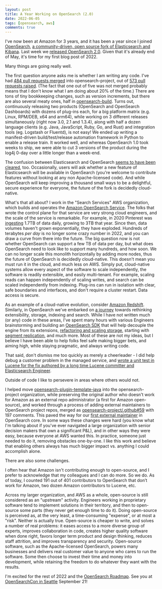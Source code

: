 ```yaml
---
layout: post
title: A Year Working on OpenSearch (2.0)
date: 2022-06-05
tags: [opensearch, aws]
comments: true
---
```

I've now been at Amazon for 3 years, and it has been a year since I joined [OpenSearch](https://opensearch.org/), [a community-driven, open source fork of Elasticsearch and Kibana](https://aws.amazon.com/blogs/opensource/introducing-opensearch/). Last week we [released OpenSearch 2.0](https://opensearch.org/blog/releases/2022/05/opensearch-2-0-is-now-available/). Given that it's already end of May, it's time for my first blog post of 2022.

Many things are going really well.

The first question anyone asks me is whether I am writing any code. I've had [484 pull requests merged](https://github.com/pulls?q=is:pr+author:dblock+archived:false+user:opensearch-project+is:closed+is:merged) into opensearch-project, out of [573 pull requests raised](https://github.com/pulls?q=is:pr+author:dblock+archived:false+user:opensearch-project+is:closed+). (The fact that one out of five was not merged probably means that I don't know what I am doing about 20% of the time.) There are tons of tiny bookkeeping changes, such as version increments, but there are also several meaty ones, half in [opensearch-build](https://github.com/opensearch-project/opensearch-build/pulls?q=is:pr+author:dblock+is:closed+is:merged). Turns out, continuously releasing two products (OpenSearch and OpenSearch Dashboards) with dozens of plug-ins each, for a big platform matrix (e.g. Linux, RPM/DEB, x64 and arm64), while working on 3 different releases simultaneously (right now 3.0, 2.1 and 1.3.4), along with half a dozen language clients (e.g. Java, JavaScript, Ruby, Go, and Rust) and integration tools (eg. Logstash or Fluentd), is not easy! We ended up writing a manifest-driven build/test/release automation framework in Python to enable a release train. It worked well, and whereas OpenSearch 1.0 took weeks to ship, we were able to cut 3 versions of the product during the log4j 0-day over a little longer than a week-end.

The confusion between Elasticsearch and OpenSearch [seems to have been cleared](https://venturebeat.com/2022/05/19/once-frenemies-elastic-and-aws-are-now-besties/), too. Occasionally, users will ask whether a new feature of Elasticsearch will be available in OpenSearch (you're welcome to contribute features without looking at any non Apache-licensed code). And while OpenSearch will keep improving a thousand small ways to be a delightful, secure experience for everyone, the future of the fork is decidedly cloud-native.

What's that all about? I work in the "Search Services" AWS organization, which builds and operates the [Amazon OpenSearch Service](https://aws.amazon.com/opensearch-service/). The folks that wrote the control plane for that service are very strong cloud engineers, and the scale of the service is remarkable. For example, in 2020 Pinterest was [ingesting](https://aws.amazon.com/solutions/case-studies/pinterest-elasticsearch-case-study/) 1.7TB of data daily, growing to 3TB that year. Since then, data volumes haven't grown exponentially, they have exploded. Hundreds of terabytes *per day* is no longer some crazy number in 2022, and you can draw a curve from there into the future. The big question now is not whether OpenSearch can support a few TB of data per day, but what does OpenSearch need to look like to support many hundreds, and how soon. We can no longer scale this monolith horizontally by adding more nodes, thus the future of OpenSearch is decidedly cloud-native. This doesn't mean you must run it in the cloud, and much less on AWS. Simply put, cloud-native systems allow every aspect of the software to scale independently, the software is readily extensible, and easily multi-tenant. For example, scaling reads can happen independently of scaling writes, and search can be scaled independently from indexing. Plug-ins can run in isolation with clear, safe boundaries and interfaces, and don't require a cluster restart. Data access is secure.

As an example of a cloud-native evolution, consider [Amazon Redshift](https://www.amazon.science/latest-news/amazon-redshift-ten-years-of-continuous-reinvention). Similarly, in OpenSearch we've embarked on [a journey](https://github.com/opensearch-project/OpenSearch/issues/2095) towards rethinking extensibility, storage, indexing and search. While I have not written much (or any) code in these areas, I've spent many hours with various Engineers brainstorming and building an [OpenSearch SDK](https://github.com/opensearch-project/OpenSearch/issues/2447) that will help decouple the engine from its extensions, [refactoring and scaling storage](https://github.com/opensearch-project/OpenSearch/issues/2578), starting with [segment replication](https://github.com/opensearch-project/OpenSearch/issues/2229), and much more. Most of these are not my ideas, but I believe I have been able to help folks feel safe making bigger bets, and aiming high, while staying pragmatic, and always writing code. 

That said, don't dismiss me too quickly as merely a cheerleader - I did help debug a customer problem in the managed service, and [wrote a unit test in Lucene for the fix authored by a long time Lucene committer and Elasticsearch Engineer](https://github.com/apache/lucene/pull/711).

Outside of code I like to persevere in areas where others would not.

I helped move [opensearch-plugin-template-java](https://github.com/opensearch-project/opensearch-plugin-template-java) into the opensearch-project organization, while preserving the original author who doesn't work for Amazon as an external repo administrator (a first for Amazon open-source), and worked through a process of adding external maintainers to OpenSearch project repos, merged as [opensearch-project/.github#59](https://github.com/opensearch-project/.github/pull/59) with 197 comments. This paved the way for our [first external maintainer](https://github.com/opensearch-project/OpenSearch/pull/2905) in OpenSearch core. In some ways these changes were hard (you know what I'm talking about if you've ever navigated a large organization with senior decision makers that own a significant P&L), and in other ways they were easy, because everyone at AWS wanted this. In practice, someone just needed to do it, removing obstacles one-by-one. I like this work and believe that enabling others always has much bigger impact vs. anything I could accomplish alone.

There are also some challenges.

I often hear that Amazon isn't contributing enough to open-source, and I prefer to acknowledge that my colleagues and I can do more. So we do. As of today, I counted 191 out of 401 contributors to OpenSearch that don’t work for Amazon, two dozen Amazon contributors to Lucene, etc. 

Across my larger organization, and AWS as a whole, open-source is still considered as an "upstream" activity. Engineers working in proprietary software tend to implement solutions in their territory, and then to open-source some parts (they never get enough time to do it). Doing open-source is perceived as, at the very least, a time-consuming "expense", or at most a "risk". Neither is actually true. Open-source is cheaper to write, and solves a number of real problems: it eases access to a more diverse group of experts, improves collaboration in code, creates higher quality software when done right, favors longer term product and design thinking, reduces staff attrition, and improves transparency and security. Open-source software, such as the Apache-licensed OpenSearch, powers many businesses and delivers real customer value to anyone who cares to run the software. Some then choose to invest their time and money into development, while retaining the freedom to do whatever they want with the results.

I'm excited for the rest of 2022 and the [OpenSearch Roadmap](https://github.com/orgs/opensearch-project/projects/1). See you at [OpenSearchCon in Seattle](https://opensearch.org/events/2022-0921-opensearchcon/) September 21!
